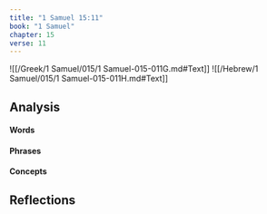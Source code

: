```yaml
---
title: "1 Samuel 15:11"
book: "1 Samuel"
chapter: 15
verse: 11
---
```

![[/Greek/1 Samuel/015/1 Samuel-015-011G.md#Text]]
![[/Hebrew/1 Samuel/015/1 Samuel-015-011H.md#Text]]

## Analysis

#### Words

#### Phrases

#### Concepts

## Reflections
